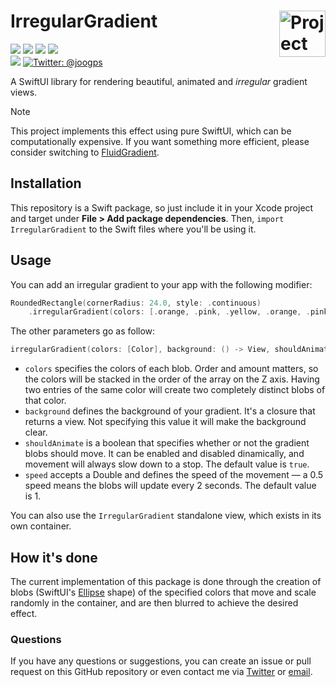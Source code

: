 <h1> IrregularGradient
  <picture>
  <source media="(prefers-color-scheme: dark)" srcset="https://github.com/joogps/IrregularGradient/blob/assets/Icon-dark-small.png?raw=true">
    <img align="right" alt="Project logo" src="../assets/Icon-light-small.png" width=74px>
  </picture>
</h1>

<p>
    <img src="https://img.shields.io/badge/iOS-13.0+-blue.svg" />
    <img src="https://img.shields.io/badge/macOS-10.15+-blue.svg" />
    <img src="https://img.shields.io/badge/tvOS-13+-blue.svg" />
    <img src="https://img.shields.io/badge/watchOS-6+-blue.svg" />
    <br>
    <img src="https://img.shields.io/badge/-SwiftUI-red.svg" />
    <a href="https://twitter.com/joogps">
        <img src="https://img.shields.io/badge/Contact-@joogps-lightgrey.svg?style=social&logo=twitter" alt="Twitter: @joogps" />
    </a>
</p>

A SwiftUI library for rendering beautiful, animated  and _irregular_ gradient views.

> [!NOTE]  
> This project implements this effect using pure SwiftUI, which can be computationally expensive. If you want something more efficient, please consider switching to [FluidGradient](https://github.com/Cindori/FluidGradient).

## Installation

This repository is a Swift package, so just include it in your Xcode project and target under **File > Add package dependencies**. Then, `import IrregularGradient` to the Swift files where you'll be using it.

## Usage

You can add an irregular gradient to your app with the following modifier:

```swift
RoundedRectangle(cornerRadius: 24.0, style: .continuous)
    .irregularGradient(colors: [.orange, .pink, .yellow, .orange, .pink, .yellow], backgroundColor: .orange)
```

The other parameters go as follow:

```swift
irregularGradient(colors: [Color], background: () -> View, shouldAnimate: Binding<Bool> = .constant(true), speed: Double = 10)
```

-  `colors` specifies the colors of each blob. Order and amount matters, so the colors will be stacked in the order of the array on the Z axis. Having two entries of the same color will create two completely distinct blobs of that color.
-  `background` defines the background of your gradient. It's a closure that returns a view. Not specifying this value it will make the background clear. 
- `shouldAnimate` is a boolean that specifies whether or not the gradient blobs should move. It can be enabled and disabled dinamically, and movement will always slow down to a stop. The default value is `true`.
- `speed` accepts a Double and defines the speed of the movement — a 0.5 speed means the blobs will update every 2 seconds. The default value is 1.

You can also use the `IrregularGradient` standalone view, which exists in its own container.

## How it's done
The current implementation of this package is done through the creation of blobs (SwiftUI's [Ellipse](https://developer.apple.com/documentation/swiftui/ellipse) shape) of the specified colors that move and scale randomly in the container, and are then blurred to achieve the desired effect.

### Questions

If you have any questions or suggestions, you can create an issue or pull request on this GitHub repository or even contact me via [Twitter](https://twitter.com/joogps) or [email](mailto:joogps@gmail.com).
